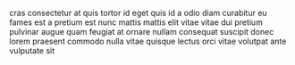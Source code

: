 cras consectetur at quis tortor id eget quis id a odio diam curabitur eu fames
est a pretium est nunc mattis mattis elit vitae vitae dui pretium pulvinar
augue quam feugiat at ornare nullam consequat suscipit donec lorem praesent
commodo nulla vitae quisque lectus orci vitae volutpat ante vulputate sit